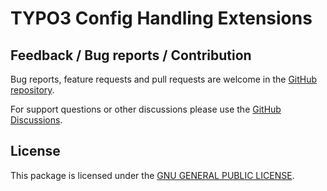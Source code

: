 # TYPO3 Config Handling Extensions

## Feedback / Bug reports / Contribution

Bug reports, feature requests and pull requests are welcome in the [GitHub
repository](https://github.com/GsTYPO3/typo3-config-handling-extensions).

For support questions or other discussions please use the [GitHub
Discussions](https://github.com/GsTYPO3/typo3-config-handling-extensions/discussions).

## License

This package is licensed under the [GNU GENERAL PUBLIC LICENSE](https://github.com/GsTYPO3/typo3-config-handling-extensions/blob/main/LICENSE.md).
